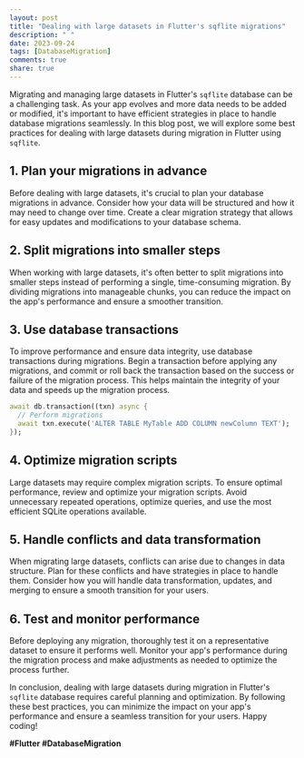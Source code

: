 ```yaml
---
layout: post
title: "Dealing with large datasets in Flutter's sqflite migrations"
description: " "
date: 2023-09-24
tags: [DatabaseMigration]
comments: true
share: true
---
```


Migrating and managing large datasets in Flutter's `sqflite` database can be a challenging task. As your app evolves and more data needs to be added or modified, it's important to have efficient strategies in place to handle database migrations seamlessly. In this blog post, we will explore some best practices for dealing with large datasets during migration in Flutter using `sqflite`.

## 1. Plan your migrations in advance
Before dealing with large datasets, it's crucial to plan your database migrations in advance. Consider how your data will be structured and how it may need to change over time. Create a clear migration strategy that allows for easy updates and modifications to your database schema.

## 2. Split migrations into smaller steps
When working with large datasets, it's often better to split migrations into smaller steps instead of performing a single, time-consuming migration. By dividing migrations into manageable chunks, you can reduce the impact on the app's performance and ensure a smoother transition.

## 3. Use database transactions
To improve performance and ensure data integrity, use database transactions during migrations. Begin a transaction before applying any migrations, and commit or roll back the transaction based on the success or failure of the migration process. This helps maintain the integrity of your data and speeds up the migration process.

```dart
await db.transaction((txn) async {
  // Perform migrations
  await txn.execute('ALTER TABLE MyTable ADD COLUMN newColumn TEXT');
});
```

## 4. Optimize migration scripts
Large datasets may require complex migration scripts. To ensure optimal performance, review and optimize your migration scripts. Avoid unnecessary repeated operations, optimize queries, and use the most efficient SQLite operations available.

## 5. Handle conflicts and data transformation
When migrating large datasets, conflicts can arise due to changes in data structure. Plan for these conflicts and have strategies in place to handle them. Consider how you will handle data transformation, updates, and merging to ensure a smooth transition for your users.

## 6. Test and monitor performance
Before deploying any migration, thoroughly test it on a representative dataset to ensure it performs well. Monitor your app's performance during the migration process and make adjustments as needed to optimize the process further.

In conclusion, dealing with large datasets during migration in Flutter's `sqflite` database requires careful planning and optimization. By following these best practices, you can minimize the impact on your app's performance and ensure a seamless transition for your users. Happy coding!

**#Flutter #DatabaseMigration**
